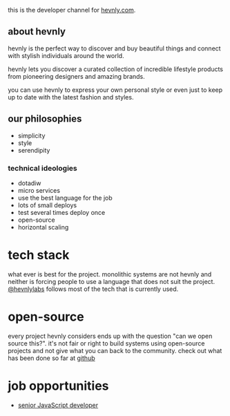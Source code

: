 this is the developer channel for [hevnly.com](https://hevnly.com).
## about hevnly ##
hevnly is the perfect way to discover and buy beautiful things and connect with stylish individuals around the world.

hevnly lets you discover a curated collection of incredible lifestyle products from pioneering designers and amazing brands.

you can use hevnly to express your own personal style or even just to keep up to date with the latest fashion and styles.
## our philosophies ##
+ simplicity
+ style
+ serendipity

### technical ideologies ###
+ dotadiw
+ micro services
+ use the best language for the job
+ lots of small deploys
+ test several times deploy once
+ open-source
+ horizontal scaling

# tech stack #
what ever is best for the project. monolithic systems are not hevnly and neither is forcing people to use a language that does not suit the project. [@hevnlylabs](https://twitter.com/hevnlylabs) follows most of the tech that is currently used.
# open-source #
every project hevnly considers ends up with the question "can we open source this?". it's not fair or right to build systems using open-source projects and not give what you can back to the community. check out what has been done so far at [github](https://github.com/hevnly/)
# job opportunities #
+ [senior JavaScript developer](jobs/snrjs/)
